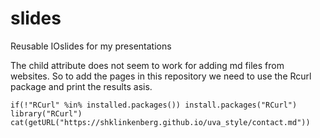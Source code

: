 # slides
Reusable IOslides for my presentations

The child attribute does not seem to work for adding md files from websites. So to add the pages in this repository we need to use the Rcurl package and print the results asis.

```{r, echo=FALSE, results="asis", warning=FALSE, message=FALSE, eval=TRUE, cache=FALSE}
if(!"RCurl" %in% installed.packages()) install.packages("RCurl")
library("RCurl")
cat(getURL("https://shklinkenberg.github.io/uva_style/contact.md"))
```
